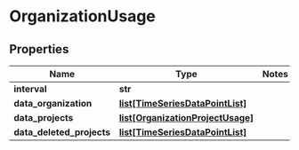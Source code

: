 # OrganizationUsage

## Properties
Name | Type | Notes
------------ | ------------- | -------------
**interval** | **str** |
**data_organization** | [**list[TimeSeriesDataPointList]**](TimeSeriesDataPointList.md) |
**data_projects** | [**list[OrganizationProjectUsage]**](OrganizationProjectUsage.md) |
**data_deleted_projects** | [**list[TimeSeriesDataPointList]**](TimeSeriesDataPointList.md) |


